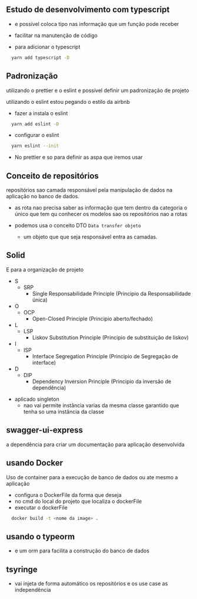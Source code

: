 ## Estudo de desenvolvimento com typescript

- e possível coloca tipo nas informação que um função pode receber
- facilitar na manutenção de código

- para adicionar o typescript

```bash
  yarn add typescript -D
```

## Padronização

utilizando o prettier e o eslint e possível definir um padronização de projeto

utilizando o eslint estou pegando o estilo da airbnb

- fazer a instala o eslint

```bash
  yarn add eslint -D
```

- configurar o eslint

```bash
  yarn eslint --init
```

- No prettier e so para definir as aspa que iremos usar

## Conceito de repositórios

repositórios sao camada responsável pela manipulação de dados na aplicação no banco de dados.

- as rota nao precisa saber as informação que tem dentro da categoria o único que tem qu conhecer os modelos sao os repositórios nao a rotas

- podemos usa o conceito DTO `Data transfer objeto`
  - um objeto que que seja responsável entra as camadas.

## Solid

E para a organização de projeto

- S
  - SRP
    - Single Responsabilidade Principle (Principio da Responsabilidade única)
- O
  - OCP
    - Open-Closed Principle (Principio aberto/fechado)
- L
  - LSP
    - Liskov Substitution Principle (Principio de substituição de liskov)
- I
  - ISP
    - Interface Segregation Principle (Principio de Segregação de interface)
- D
  - DIP
    - Dependency Inversion Principle (Principio da inversão de dependência)

* aplicado singleton
  - nao vai permite instância varias da mesma classe garantido que tenha so uma instância da classe

## swagger-ui-express

a dependência para criar um documentação para aplicação desenvolvida

## usando Docker

Uso de container para a execução de banco de dados ou ate mesmo a aplicação

- configura o DockerFile da forma que deseja
- no cmd do local do projeto que localiza o dockerFile
- executar o dockerFile

```bash
  docker build -t <nome da image> .

```

## usando o typeorm

- e um orm para facilita a construção do banco de dados

## tsyringe

- vai injeta de forma automático os repositórios e os use case as independência
